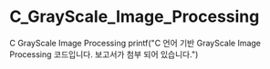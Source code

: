 # C_GrayScale_Image_Processing
C GrayScale Image Processing 
printf("C 언어 기반 GrayScale Image Processing 코드입니다. 보고서가 첨부 되어 있습니다.")
